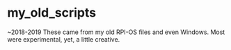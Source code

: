 # my_old_scripts
~2018-2019
These came from my old RPI-OS files and even Windows. Most were experimental, yet, a little creative.
